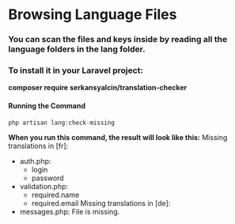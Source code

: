 # Browsing Language Files
### You can scan the files and keys inside by reading all the language folders in the lang folder.

### To install it in your Laravel project:
**composer require serkansyalcin/translation-checker**

#### Running the Command

```php
php artisan lang:check-missing
```
**When you run this command, the result will look like this:**
Missing translations in [fr]:
- auth.php:
  - login
  - password
- validation.php:
  - required.name
  - required.email
Missing translations in [de]:
- messages.php: File is missing.
